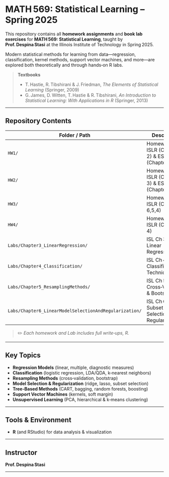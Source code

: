 # MATH 569: Statistical Learning – Spring 2025

This repository contains all **homework assignments** and **book lab exercises** for **MATH 569: Statistical Learning**, taught by **Prof. Despina Stasi** at the Illinois Institute of Technology in Spring 2025.

Modern statistical methods for learning from data—regression, classification, kernel methods, support vector machines, and more—are explored both theoretically and through hands‑on R labs.

> **Textbooks**  
> - T. Hastie, R. Tibshirani & J. Friedman, *The Elements of Statistical Learning* (Springer, 2009)  
> - G. James, D. Witten, T. Hastie & R. Tibshirani, *An Introduction to Statistical Learning: With Applications in R* (Springer, 2013)

---

## Repository Contents

| Folder / Path                                        | Description                                                        |
|------------------------------------------------------|--------------------------------------------------------------------|
| `HW1/`                                               | Homework 1:  ISLR (Chapter 2) & ESL (Chapter 2)                  |
| `HW2/`                                               | Homework 2:  ISLR (Chapter 3) & ESL  ESL (Chapter 3)               |
| `HW3/`                                               | Homework 3:  ISLR (Chapters 6,5,4)                                 |
| `HW4/`                                               | Homework 4:  ISLR (Chapter 4)                               |
| `Labs/Chapter3_LinearRegression/`                    | ISL Ch 3 Lab: Linear Regression in R                               |
| `Labs/Chapter4_Classification/`                      | ISL Ch 4 Lab: Classification Techniques   WIP                         |
| `Labs/Chapter5_ResamplingMethods/`                   | ISL Ch 5 Lab: Cross‑Validation & Bootstrap                         |
| `Labs/Chapter6_LinearModelSelectionAndRegularization/` | ISL Ch 6 Lab: Subset Selection & Regularization                    |


> ✏️ *Each homework and Lab includes full write‑ups, R.*  


---

## Key Topics

- **Regression Models** (linear, multiple, diagnostic measures)  
- **Classification** (logistic regression, LDA/QDA, k‑nearest neighbors)  
- **Resampling Methods** (cross‑validation, bootstrap)  
- **Model Selection & Regularization** (ridge, lasso, subset selection)  
- **Tree‑Based Methods** (CART, bagging, random forests, boosting)  
- **Support Vector Machines** (kernels, soft margin)  
- **Unsupervised Learning** (PCA, hierarchical & k‑means clustering)  

---

## Tools & Environment

- **R** (and RStudio) for data analysis & visualization  

---

## Instructor

**Prof. Despina Stasi**  


---
